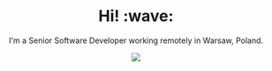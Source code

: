 <h1 align='center'> Hi! :wave:</h1>
<p align='center'>
I'm a Senior Software Developer working remotely in Warsaw, Poland.
</p>
<p align='center'>
  <a href="https://www.linkedin.com/in/m-majchrzak"><img src="https://img.shields.io/badge/-LinkedIn-blue?style=flat-square&logo=Linkedin&logoColor=white&link=https://www.linkedin.com/in/m-majchrzak/"/></a>
</p>
